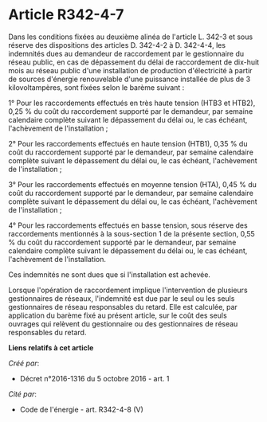 # Article R342-4-7

Dans les conditions  fixées au deuxième alinéa de l'article L. 342-3 et sous réserve des  dispositions des articles D.
342-4-2 à D. 342-4-4, les indemnités dues  au demandeur de raccordement par le gestionnaire du réseau public, en  cas de
dépassement du délai de raccordement de dix-huit mois au réseau  public d'une installation de production d'électricité à
partir de  sources d'énergie renouvelable d'une puissance installée de plus de 3  kilovoltampères, sont fixées selon le
barème suivant : 

1° Pour les raccordements effectués en très haute tension (HTB3 et  HTB2), 0,25 % du coût du raccordement supporté par le
demandeur, par  semaine calendaire complète suivant le dépassement du délai ou, le cas  échéant, l'achèvement de
l'installation ; 

2° Pour  les raccordements effectués en haute tension (HTB1), 0,35 % du coût du  raccordement supporté par le demandeur, par
semaine calendaire complète  suivant le dépassement du délai ou, le cas échéant, l'achèvement de  l'installation ; 

3° Pour les raccordements  effectués en moyenne tension (HTA), 0,45 % du coût du raccordement  supporté par le demandeur, par
semaine calendaire complète suivant le  dépassement du délai ou, le cas échéant, l'achèvement de l'installation ;  

4° Pour les raccordements effectués en basse  tension, sous réserve des raccordements mentionnés à la sous-section 1  de la
présente section, 0,55 % du coût du raccordement supporté par le  demandeur, par semaine calendaire complète suivant le
dépassement du  délai ou, le cas échéant, l'achèvement de l'installation. 

Ces indemnités ne sont dues que si l'installation est achevée. 

Lorsque l'opération de raccordement implique l'intervention de  plusieurs gestionnaires de réseaux, l'indemnité est due par
le seul ou  les seuls gestionnaires de réseau responsables du retard. Elle est  calculée, par application du barème fixé au
présent article, sur le coût  des seuls ouvrages qui relèvent du gestionnaire ou des gestionnaires de  réseau responsables du
retard.

**Liens relatifs à cet article**

_Créé par_:

  - Décret n°2016-1316 du 5 octobre 2016 - art. 1

_Cité par_:

  - Code de l'énergie - art. R342-4-8 (V)
